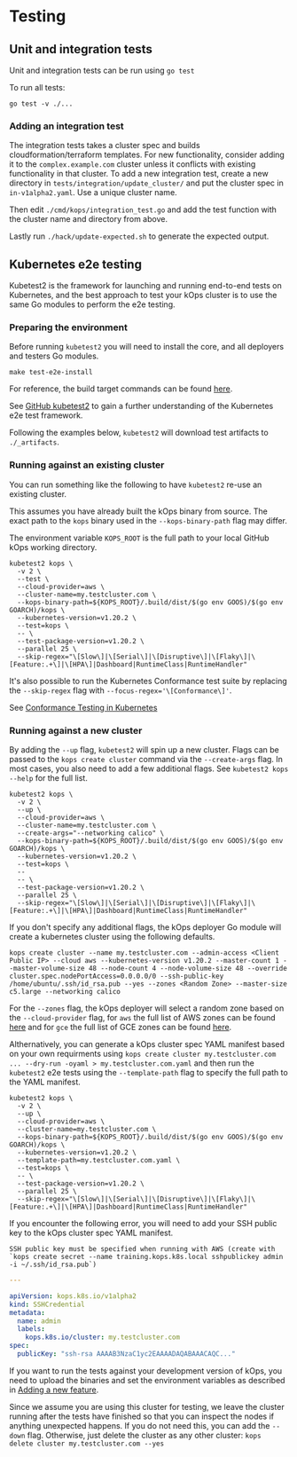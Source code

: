 # Testing

## Unit and integration tests

Unit and integration tests can be run using  `go test`

To run all tests:
```
go test -v ./...
```

### Adding an integration test

The integration tests takes a cluster spec and builds cloudformation/terraform templates. For new functionality, consider adding it to the `complex.example.com` cluster unless it conflicts with existing functionality in that cluster. To add a new integration test, create a new directory in `tests/integration/update_cluster/` and put the cluster spec in `in-v1alpha2.yaml`. Use a unique cluster name.

Then edit `./cmd/kops/integration_test.go` and add the test function with the cluster name and directory from above.

Lastly run `./hack/update-expected.sh` to generate the expected output.

## Kubernetes e2e testing

Kubetest2 is the framework for launching and running end-to-end tests on Kubernetes, and the best approach to test your kOps cluster is to use the same Go modules to perform the e2e testing.

### Preparing the environment

Before running `kubetest2` you will need to install the core, and all deployers and testers Go modules. 

```shell
make test-e2e-install
```

For reference, the build target commands can be found [here](https://github.com/kubernetes/kops/tree/master/tests/e2e/e2e.mk).

See [GitHub kubetest2](https://github.com/kubernetes-sigs/kubetest2/blob/master/README.md) to gain a further understanding of the Kubernetes e2e test framework.

Following the examples below, `kubetest2` will download test artifacts to `./_artifacts`.

### Running against an existing cluster

You can run something like the following to have `kubetest2` re-use an existing cluster.

This assumes you have already built the kOps binary from source. The exact path to the `kops` binary used in the `--kops-binary-path` flag may differ.

The environment variable `KOPS_ROOT` is the full path to your local GitHub kOps working directory.   

```shell
kubetest2 kops \
  -v 2 \
  --test \
  --cloud-provider=aws \
  --cluster-name=my.testcluster.com \
  --kops-binary-path=${KOPS_ROOT}/.build/dist/$(go env GOOS)/$(go env GOARCH)/kops \
  --kubernetes-version=v1.20.2 \
  --test=kops \
  -- \
  --test-package-version=v1.20.2 \
  --parallel 25 \
  --skip-regex="\[Slow\]|\[Serial\]|\[Disruptive\]|\[Flaky\]|\[Feature:.+\]|\[HPA\]|Dashboard|RuntimeClass|RuntimeHandler"
```

It's also possible to run the Kubernetes Conformance test suite by replacing the `--skip-regex` flag with `--focus-regex='\[Conformance\]'`.

See [Conformance Testing in Kubernetes](https://github.com/kubernetes/community/blob/master/contributors/devel/sig-architecture/conformance-tests.md)

### Running against a new cluster

By adding the `--up` flag, `kubetest2` will spin up a new cluster. Flags can be passed to the `kops create cluster` command via the `--create-args` flag. In most cases, you also need to add a few additional flags. See `kubetest2 kops --help` for the full list.

```shell
kubetest2 kops \
  -v 2 \
  --up \
  --cloud-provider=aws \
  --cluster-name=my.testcluster.com \
  --create-args="--networking calico" \
  --kops-binary-path=${KOPS_ROOT}/.build/dist/$(go env GOOS)/$(go env GOARCH)/kops \
  --kubernetes-version=v1.20.2 \
  --test=kops \
  --
  -- \
  --test-package-version=v1.20.2 \
  --parallel 25 \
  --skip-regex="\[Slow\]|\[Serial\]|\[Disruptive\]|\[Flaky\]|\[Feature:.+\]|\[HPA\]|Dashboard|RuntimeClass|RuntimeHandler"
```

If you don't specify any additional flags, the kOps deployer Go module will create a kubernetes cluster using the following defaults.

```shell
kops create cluster --name my.testcluster.com --admin-access <Client Public IP> --cloud aws --kubernetes-version v1.20.2 --master-count 1 --master-volume-size 48 --node-count 4 --node-volume-size 48 --override cluster.spec.nodePortAccess=0.0.0.0/0 --ssh-public-key /home/ubuntu/.ssh/id_rsa.pub --yes --zones <Random Zone> --master-size c5.large --networking calico
```

For the `--zones` flag, the kOps deployer will select a random zone based on the `--cloud-provider` flag, for `aws` the full list of AWS zones can be found [here](https://github.com/kubernetes/kops/blob/master/tests/e2e/kubetest2-kops/aws/zones.go) and for `gce` the full list of GCE zones can be found [here](https://github.com/kubernetes/kops/blob/master/tests/e2e/kubetest2-kops/gce/zones.go).

Althernatively, you can generate a kOps cluster spec YAML manifest based on your own requirments using `kops create cluster my.testcluster.com ... --dry-run -oyaml > my.testcluster.com.yaml` and then run the `kubetest2` e2e tests using the `--template-path` flag to specify the full path to the YAML manifest.

```shell
kubetest2 kops \
  -v 2 \
  --up \
  --cloud-provider=aws \
  --cluster-name=my.testcluster.com \
  --kops-binary-path=${KOPS_ROOT}/.build/dist/$(go env GOOS)/$(go env GOARCH)/kops \
  --kubernetes-version=v1.20.2 \
  --template-path=my.testcluster.com.yaml \
  --test=kops \
  -- \
  --test-package-version=v1.20.2 \
  --parallel 25 \
  --skip-regex="\[Slow\]|\[Serial\]|\[Disruptive\]|\[Flaky\]|\[Feature:.+\]|\[HPA\]|Dashboard|RuntimeClass|RuntimeHandler"
```

If you encounter the following error, you will need to add your SSH public key to the kOps cluster spec YAML manifest.

```shell
SSH public key must be specified when running with AWS (create with `kops create secret --name training.kops.k8s.local sshpublickey admin -i ~/.ssh/id_rsa.pub`)
```

```yaml
---

apiVersion: kops.k8s.io/v1alpha2
kind: SSHCredential
metadata:
  name: admin
  labels:
    kops.k8s.io/cluster: my.testcluster.com
spec:
  publicKey: "ssh-rsa AAAAB3NzaC1yc2EAAAADAQABAAACAQC..."
```

If you want to run the tests against your development version of kOps, you need to upload the binaries and set the environment variables as described in [Adding a new feature](adding_a_feature.md#testing).

Since we assume you are using this cluster for testing, we leave the cluster running after the tests have finished so that you can inspect the nodes if anything unexpected happens. If you do not need this, you can add the `--down` flag. Otherwise, just delete the cluster as any other cluster: `kops delete cluster my.testcluster.com --yes`
